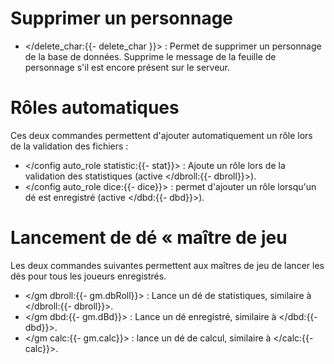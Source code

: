 # Supprimer un personnage

- </delete_char:{{- delete_char }}> : Permet de supprimer un personnage de la base de données. Supprime le message de la feuille de personnage s'il est encore présent sur le serveur.

# Rôles automatiques

Ces deux commandes permettent d'ajouter automatiquement un rôle lors de la validation des fichiers :
- </config auto_role statistic:{{- stat}}> : Ajoute un rôle lors de la validation des statistiques (active </dbroll:{{- dbroll}}>).
- </config auto_role dice:{{- dice}}> : permet d'ajouter un rôle lorsqu'un dé est enregistré (active </dbd:{{- dbd}}>).

# Lancement de dé « maître de jeu

Les deux commandes suivantes permettent aux maîtres de jeu de lancer les dés pour tous les joueurs enregistrés.

- </gm dbroll:{{- gm.dbRoll}}> : Lance un dé de statistiques, similaire à </dbroll:{{- dbroll}}>.
- </gm dbd:{{- gm.dBd}}> : Lance un dé enregistré, similaire à </dbd:{{- dbd}}>.
- </gm calc:{{- gm.calc}}> : lance un dé de calcul, similaire à </calc:{{- calc}}>.

